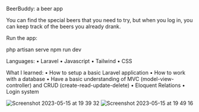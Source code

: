 BeerBuddy: a beer app

You can find the special beers that you need to try, but when you log in, you can keep track of the beers you already drank.

Run the app:

php artisan serve
npm run dev

Languages: 
• Laravel
• Javascript
• Tailwind
• CSS


What I learned:
• How to setup a basic Laravel application
• How to work with a database
• Have a basic understanding of MVC (model-view-controller) and CRUD (create-read-update-delete)
• Eloquent Relations
• Login system

![Screenshot 2023-05-15 at 19 39 32](https://github.com/Sofievdabeele/beerbuddy/assets/120273548/8a762f9e-13d4-4462-aa48-745872a6b243)
![Screenshot 2023-05-15 at 19 49 16](https://github.com/Sofievdabeele/beerbuddy/assets/120273548/d784a60d-86d9-41a1-906c-1f21bf95c25a)
